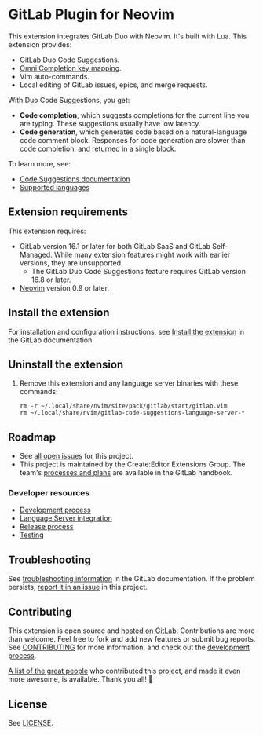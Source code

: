 # GitLab Plugin for Neovim

This extension integrates GitLab Duo with Neovim. It's built with Lua.
This extension provides:

- GitLab Duo Code Suggestions.
- [Omni Completion key mapping](https://docs.gitlab.com/editor_extensions/neovim/setup/#configure-omni-completion).
- Vim auto-commands.
- Local editing of GitLab issues, epics, and merge requests.

With Duo Code Suggestions, you get:

- **Code completion**, which suggests completions for the current line you are typing.
  These suggestions usually have low latency.
- **Code generation**, which generates code based on a natural-language code comment block.
  Responses for code generation are slower than code completion, and returned in a single block.

To learn more, see:

- [Code Suggestions documentation](https://docs.gitlab.com/user/project/repository/code_suggestions/)
- [Supported languages](https://docs.gitlab.com/user/project/repository/code_suggestions/supported_extensions/#supported-languages-by-ide)

## Extension requirements

This extension requires:

- GitLab version 16.1 or later for both GitLab SaaS and GitLab Self-Managed.
  While many extension features might work with earlier versions, they are unsupported.
  - The GitLab Duo Code Suggestions feature requires GitLab version 16.8 or later.
- [Neovim](https://neovim.io/) version 0.9 or later.

## Install the extension

For installation and configuration instructions, see
[Install the extension](https://docs.gitlab.com/editor_extensions/neovim/setup/)
in the GitLab documentation.

## Uninstall the extension

1. Remove this extension and any language server binaries with these commands:

   ```shell
   rm -r ~/.local/share/nvim/site/pack/gitlab/start/gitlab.vim
   rm ~/.local/share/nvim/gitlab-code-suggestions-language-server-*
   ```

## Roadmap

- See [all open issues](https://gitlab.com/gitlab-org/editor-extensions/gitlab.vim/-/issues) for this project.
- This project is maintained by the Create:Editor Extensions Group. The team's
  [processes and plans](https://handbook.gitlab.com/handbook/engineering/development/dev/create/editor-extensions/)
  are available in the GitLab handbook.

### Developer resources

- [Development process](docs/developer/development-process.md)
- [Language Server integration](docs/developer/lsp.md)
- [Release process](docs/developer/release-process.md)
- [Testing](docs/developer/testing.md)

## Troubleshooting

See [troubleshooting information](https://docs.gitlab.com/editor_extensions/neovim/neovim_troubleshooting/)
in the GitLab documentation. If the problem persists,
[report it in an issue](https://gitlab.com/gitlab-org/editor-extensions/gitlab.vim/-/issues) in this project.

## Contributing

This extension is open source and
[hosted on GitLab](https://gitlab.com/gitlab-org/editor-extensions/gitlab.vim).
Contributions are more than welcome. Feel free to fork and add new features or
submit bug reports. See [CONTRIBUTING](CONTRIBUTING.md) for more information, and
check out the [development process](docs/developer/development-process.md).

[A list of the great people](CONTRIBUTORS.md) who contributed this project, and
made it even more awesome, is available. Thank you all! 🎉

## License

See [LICENSE](LICENSE).
